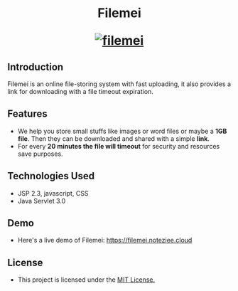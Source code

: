 <h1 align="center">
  <p align="center">Filemei</p>
  <a href="https://filemei.noteziee.cloud"><img src="https://github.com/suppi147/Filemei/assets/97881547/afa4cc7c-8980-420b-8194-eb034fbd410d" alt="filemei"></a>
</h1>


## Introduction

Filemei is an online file-storing system with fast uploading, it also provides a link for downloading with a file timeout expiration.

## Features
- We help you store small stuffs like images or word files or maybe a **1GB file**. Then they can be downloaded and shared with a simple **link**.
- For every **20 minutes the file will timeout** for security and resources save purposes.

## Technologies Used
- JSP 2.3, javascript, CSS
- Java Servlet 3.0

## Demo
- Here's a live demo of Filemei: https://filemei.noteziee.cloud

## License
- This project is licensed under the [MIT License.](https://github.com/suppi147/Filemei/blob/main/LICENSE)
